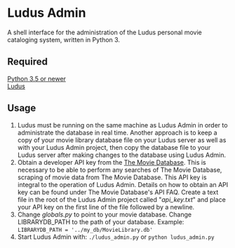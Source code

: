 # Ludus Admin
A shell interface for the administration of the Ludus personal movie cataloging system, written in Python 3.

## Required
[Python 3.5 or newer](https://www.python.org/)<br />
[Ludus](https://gitlab.com/ekimsey/ludus)

## Usage
1. Ludus must be running on the same machine as Ludus Admin in order to administrate the database in real time. Another approach is to keep a copy of your movie library database file on your Ludus server as well as with your Ludus Admin project, then copy the database file to your Ludus server after making changes to the database using Ludus Admin.
2. Obtain a developer API key from the [The Movie Database](https://www.themoviedb.org/). This is necessary to be able to perform any searches of The Movie Database, scraping of movie data from The Movie Database. This API key is integral to the operation of Ludus Admin. Details on how to obtain an API key can be found under The Movie Database's API FAQ. Create a text file in the root of the Ludus Admin project called "*api_key.txt*" and place your API key on the first line of the file followed by a newline.
3. Change *globals.py* to point to your movie database. Change LIBRARYDB_PATH to the path of your database. Example: `LIBRARYDB_PATH = '../my_db/MovieLibrary.db'`
4. Start Ludus Admin with: `./ludus_admin.py` or `python ludus_admin.py`
